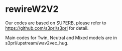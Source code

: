 # rewireW2V2
Our codes are based on SUPERB, please refer to https://github.com/s3prl/s3prl for detail.

Main codes for Twin, Neutral and Mixed models are in s3prl/upstream/wav2vec_hug.
